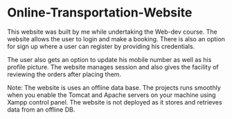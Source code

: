 # Online-Transportation-Website
This website was built by me while undertaking the Web-dev course. The website allows the user to login and make a booking. There is also an option for sign up where a user can register by providing his credentials. 
    
The user also gets an option to update his mobile number as well as his profile picture. The website manages session and also gives the facility of reviewing the orders after placing them.
  
Note: The website is uses an offline data base. The projects runs smoothly when you enable the Tomcat and Apache servers on your machine using Xampp control panel. The website is not deployed as it stores and retrieves data from an offline DB.
